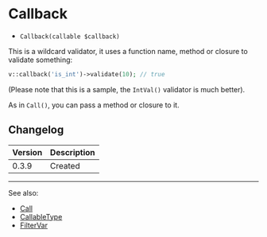 # Callback

- `Callback(callable $callback)`

This is a wildcard validator, it uses a function name, method or closure
to validate something:

```php
v::callback('is_int')->validate(10); // true
```

(Please note that this is a sample, the `IntVal()` validator is much better).

As in `Call()`, you can pass a method or closure to it.

## Changelog

Version | Description
--------|-------------
  0.3.9 | Created

***
See also:

- [Call](Call.md)
- [CallableType](CallableType.md)
- [FilterVar](FilterVar.md)
